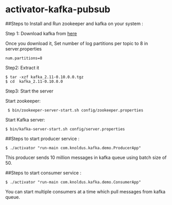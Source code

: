 # activator-kafka-pubsub

##Steps to Install and Run zookeeper and kafka on your system : 

Step 1: Download kafka from [here](http://mirror.fibergrid.in/apache/kafka/0.10.0.0/kafka_2.11-0.10.0.0.tgz)

Once you download it, Set number of log partitions per topic to 8 in server.properties

    num.partitions=8

Step2: Extract it

    $ tar -xzf kafka_2.11-0.10.0.0.tgz
    $ cd  kafka_2.11-0.10.0.0

Step3: Start the server

Start  zookeeper:

     $ bin/zookeeper-server-start.sh config/zookeeper.properties

Start  Kafka server:

    $ bin/kafka-server-start.sh config/server.properties
    
##Steps to start producer service :

    $ ./activator "run-main com.knoldus.kafka.demo.ProducerApp"
  
  This producer sends 10 million messages in kafka queue using batch size of 50.

##Steps to start consumer service :

    $ ./activator "run-main com.knoldus.kafka.demo.ConsumerApp"
  
  You can start multiple consumers at a time which pull messages from kafka queue.
